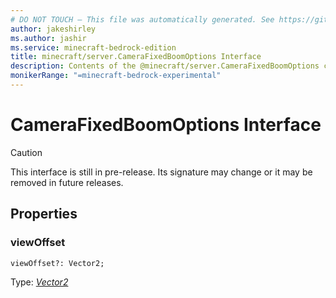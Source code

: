 ```yaml
---
# DO NOT TOUCH — This file was automatically generated. See https://github.com/mojang/minecraftapidocsgenerator to modify descriptions, examples, etc.
author: jakeshirley
ms.author: jashir
ms.service: minecraft-bedrock-edition
title: minecraft/server.CameraFixedBoomOptions Interface
description: Contents of the @minecraft/server.CameraFixedBoomOptions class.
monikerRange: "=minecraft-bedrock-experimental"
---
```

# CameraFixedBoomOptions Interface

> [!CAUTION]
> This interface is still in pre-release.  Its signature may change or it may be removed in future releases.

## Properties

### **viewOffset**
`viewOffset?: Vector2;`

Type: [*Vector2*](Vector2.md)
